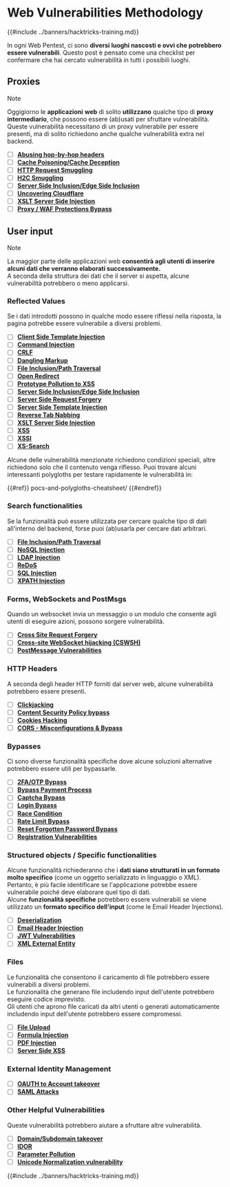 # Web Vulnerabilities Methodology

{{#include ../banners/hacktricks-training.md}}

In ogni Web Pentest, ci sono **diversi luoghi nascosti e ovvi che potrebbero essere vulnerabili**. Questo post è pensato come una checklist per confermare che hai cercato vulnerabilità in tutti i possibili luoghi.

## Proxies

> [!NOTE]
> Oggigiorno le **applicazioni** **web** di solito **utilizzano** qualche tipo di **proxy** **intermediario**, che possono essere (ab)usati per sfruttare vulnerabilità. Queste vulnerabilità necessitano di un proxy vulnerabile per essere presenti, ma di solito richiedono anche qualche vulnerabilità extra nel backend.

- [ ] [**Abusing hop-by-hop headers**](abusing-hop-by-hop-headers.md)
- [ ] [**Cache Poisoning/Cache Deception**](cache-deception/)
- [ ] [**HTTP Request Smuggling**](http-request-smuggling/)
- [ ] [**H2C Smuggling**](h2c-smuggling.md)
- [ ] [**Server Side Inclusion/Edge Side Inclusion**](server-side-inclusion-edge-side-inclusion-injection.md)
- [ ] [**Uncovering Cloudflare**](../network-services-pentesting/pentesting-web/uncovering-cloudflare.md)
- [ ] [**XSLT Server Side Injection**](xslt-server-side-injection-extensible-stylesheet-language-transformations.md)
- [ ] [**Proxy / WAF Protections Bypass**](proxy-waf-protections-bypass.md)

## **User input**

> [!NOTE]
> La maggior parte delle applicazioni web **consentirà agli utenti di inserire alcuni dati che verranno elaborati successivamente.**\
> A seconda della struttura dei dati che il server si aspetta, alcune vulnerabilità potrebbero o meno applicarsi.

### **Reflected Values**

Se i dati introdotti possono in qualche modo essere riflessi nella risposta, la pagina potrebbe essere vulnerabile a diversi problemi.

- [ ] [**Client Side Template Injection**](client-side-template-injection-csti.md)
- [ ] [**Command Injection**](command-injection.md)
- [ ] [**CRLF**](crlf-0d-0a.md)
- [ ] [**Dangling Markup**](dangling-markup-html-scriptless-injection/)
- [ ] [**File Inclusion/Path Traversal**](file-inclusion/)
- [ ] [**Open Redirect**](open-redirect.md)
- [ ] [**Prototype Pollution to XSS**](deserialization/nodejs-proto-prototype-pollution/index.html#client-side-prototype-pollution-to-xss)
- [ ] [**Server Side Inclusion/Edge Side Inclusion**](server-side-inclusion-edge-side-inclusion-injection.md)
- [ ] [**Server Side Request Forgery**](ssrf-server-side-request-forgery/)
- [ ] [**Server Side Template Injection**](ssti-server-side-template-injection/)
- [ ] [**Reverse Tab Nabbing**](reverse-tab-nabbing.md)
- [ ] [**XSLT Server Side Injection**](xslt-server-side-injection-extensible-stylesheet-language-transformations.md)
- [ ] [**XSS**](xss-cross-site-scripting/)
- [ ] [**XSSI**](xssi-cross-site-script-inclusion.md)
- [ ] [**XS-Search**](xs-search/)

Alcune delle vulnerabilità menzionate richiedono condizioni speciali, altre richiedono solo che il contenuto venga riflesso. Puoi trovare alcuni interessanti polygloths per testare rapidamente le vulnerabilità in:

{{#ref}}
pocs-and-polygloths-cheatsheet/
{{#endref}}

### **Search functionalities**

Se la funzionalità può essere utilizzata per cercare qualche tipo di dati all'interno del backend, forse puoi (ab)usarla per cercare dati arbitrari.

- [ ] [**File Inclusion/Path Traversal**](file-inclusion/)
- [ ] [**NoSQL Injection**](nosql-injection.md)
- [ ] [**LDAP Injection**](ldap-injection.md)
- [ ] [**ReDoS**](regular-expression-denial-of-service-redos.md)
- [ ] [**SQL Injection**](sql-injection/)
- [ ] [**XPATH Injection**](xpath-injection.md)

### **Forms, WebSockets and PostMsgs**

Quando un websocket invia un messaggio o un modulo che consente agli utenti di eseguire azioni, possono sorgere vulnerabilità.

- [ ] [**Cross Site Request Forgery**](csrf-cross-site-request-forgery.md)
- [ ] [**Cross-site WebSocket hijacking (CSWSH)**](websocket-attacks.md)
- [ ] [**PostMessage Vulnerabilities**](postmessage-vulnerabilities/)

### **HTTP Headers**

A seconda degli header HTTP forniti dal server web, alcune vulnerabilità potrebbero essere presenti.

- [ ] [**Clickjacking**](clickjacking.md)
- [ ] [**Content Security Policy bypass**](content-security-policy-csp-bypass/)
- [ ] [**Cookies Hacking**](hacking-with-cookies/)
- [ ] [**CORS - Misconfigurations & Bypass**](cors-bypass.md)

### **Bypasses**

Ci sono diverse funzionalità specifiche dove alcune soluzioni alternative potrebbero essere utili per bypassarle.

- [ ] [**2FA/OTP Bypass**](2fa-bypass.md)
- [ ] [**Bypass Payment Process**](bypass-payment-process.md)
- [ ] [**Captcha Bypass**](captcha-bypass.md)
- [ ] [**Login Bypass**](login-bypass/)
- [ ] [**Race Condition**](race-condition.md)
- [ ] [**Rate Limit Bypass**](rate-limit-bypass.md)
- [ ] [**Reset Forgotten Password Bypass**](reset-password.md)
- [ ] [**Registration Vulnerabilities**](registration-vulnerabilities.md)

### **Structured objects / Specific functionalities**

Alcune funzionalità richiederanno che i **dati siano strutturati in un formato molto specifico** (come un oggetto serializzato in linguaggio o XML). Pertanto, è più facile identificare se l'applicazione potrebbe essere vulnerabile poiché deve elaborare quel tipo di dati.\
Alcune **funzionalità specifiche** potrebbero essere vulnerabili se viene utilizzato un **formato specifico dell'input** (come le Email Header Injections).

- [ ] [**Deserialization**](deserialization/)
- [ ] [**Email Header Injection**](email-injections.md)
- [ ] [**JWT Vulnerabilities**](hacking-jwt-json-web-tokens.md)
- [ ] [**XML External Entity**](xxe-xee-xml-external-entity.md)

### Files

Le funzionalità che consentono il caricamento di file potrebbero essere vulnerabili a diversi problemi.\
Le funzionalità che generano file includendo input dell'utente potrebbero eseguire codice imprevisto.\
Gli utenti che aprono file caricati da altri utenti o generati automaticamente includendo input dell'utente potrebbero essere compromessi.

- [ ] [**File Upload**](file-upload/)
- [ ] [**Formula Injection**](formula-csv-doc-latex-ghostscript-injection.md)
- [ ] [**PDF Injection**](xss-cross-site-scripting/pdf-injection.md)
- [ ] [**Server Side XSS**](xss-cross-site-scripting/server-side-xss-dynamic-pdf.md)

### **External Identity Management**

- [ ] [**OAUTH to Account takeover**](oauth-to-account-takeover.md)
- [ ] [**SAML Attacks**](saml-attacks/)

### **Other Helpful Vulnerabilities**

Queste vulnerabilità potrebbero aiutare a sfruttare altre vulnerabilità.

- [ ] [**Domain/Subdomain takeover**](domain-subdomain-takeover.md)
- [ ] [**IDOR**](idor.md)
- [ ] [**Parameter Pollution**](parameter-pollution.md)
- [ ] [**Unicode Normalization vulnerability**](unicode-injection/)

{{#include ../banners/hacktricks-training.md}}
